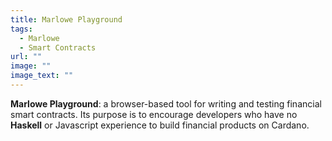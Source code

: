 ```yaml
---
title: Marlowe Playground
tags:
  - Marlowe
  - Smart Contracts
url: ""
image: ""
image_text: ""
---
```


**Marlowe Playground**: a browser-based tool for writing and testing financial smart contracts. Its purpose is to encourage developers who have no **Haskell** or Javascript experience to build financial products on Cardano.
